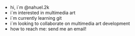 - hi, i´m @nahuel.2k 
- i´m interested in multimedia art
- i´m currently learning git
- i´m looking to collaborate on multimedia art development
- how to reach me: send me an email!

<!---
nahuel2k/nahuel2k is a special repository because its ´README.md´ (this file) appears on your GitHub profile
you can click thePreview link to take a look at your changes.
--->
